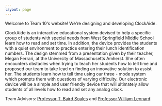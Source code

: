 ```yaml
---
layout: page
---
```

Welcome to Team 10's website! We're designing and developing ClockAide.

ClockAide is an interactive educational system devised to help a specific group of students with special needs from West Springfield Middle School learn how to read and set time. In addition, the device provides the students with a quiet environment to practice entering their lunch identification numbers. The design stemmed from a presentation given by their teacher, Megan Ferrari, at the University of Massachusetts Amherst. She often encounters obstacles when trying to teach her students how to tell time and proposed our team to take lead on finding an innovative solution to assist her. The students learn how to tell time using our three - mode system which prompts them with questions of varying difficulty. Our electronic device will be a simple and user friendly device that will ultimately allow students of all levels how to read and set any analog clock.

Team Advisors: [Professor T. Baird Soules](http://ece.umass.edu/faculty/baird-soules) and [Professor William Leonard](http://ece.umass.edu/faculty/william-leonard)

